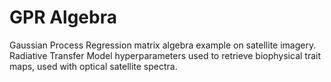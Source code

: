 # GPR Algebra
Gaussian Process Regression matrix algebra example on satellite imagery.
Radiative Transfer Model hyperparameters used to retrieve biophysical trait maps, used with optical satellite spectra.
